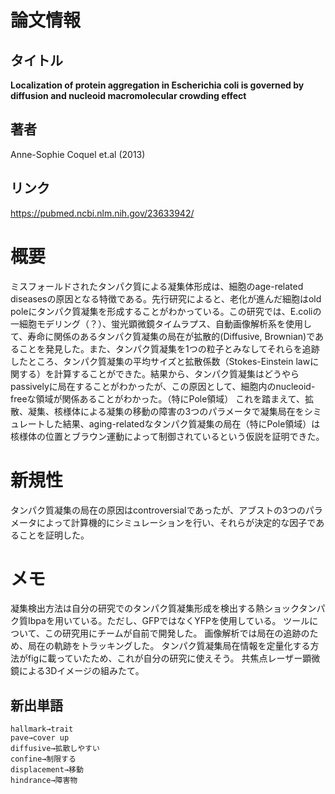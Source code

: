 # 論文情報
## タイトル
**Localization of protein aggregation in Escherichia coli is governed by diffusion and nucleoid macromolecular crowding effect**
## 著者
Anne-Sophie Coquel et.al (2013)
## リンク
https://pubmed.ncbi.nlm.nih.gov/23633942/

# 概要
ミスフォールドされたタンパク質による凝集体形成は、細胞のage-related diseasesの原因となる特徴である。先行研究によると、老化が進んだ細胞はold poleにタンパク質凝集を形成することがわかっている。この研究では、E.coliの一細胞モデリング（？）、蛍光顕微鏡タイムラプス、自動画像解析系を使用して、寿命に関係のあるタンパク質凝集の局在が拡散的(Diffusive, Brownian)であることを発見した。また、タンパク質凝集を1つの粒子とみなしてそれらを追跡したところ、タンパク質凝集の平均サイズと拡散係数（Stokes-Einstein lawに関する）を計算することができた。結果から、タンパク質凝集はどうやらpassivelyに局在することがわかったが、この原因として、細胞内のnucleoid-freeな領域が関係あることがわかった。（特にPole領域）
これを踏まえて、拡散、凝集、核様体による凝集の移動の障害の3つのパラメータで凝集局在をシミュレートした結果、aging-relatedなタンパク質凝集の局在（特にPole領域）は核様体の位置とブラウン運動によって制御されているという仮説を証明できた。

# 新規性
タンパク質凝集の局在の原因はcontroversialであったが、アブストの3つのパラメータによって計算機的にシミュレーションを行い、それらが決定的な因子であることを証明した。

# メモ
凝集検出方法は自分の研究でのタンパク質凝集形成を検出する熱ショックタンパク質Ibpaを用いている。ただし、GFPではなくYFPを使用している。
ツールについて、この研究用にチームが自前で開発した。
画像解析では局在の追跡のため、局在の軌跡をトラッキングした。
タンパク質凝集局在情報を定量化する方法がfigに載っていたため、これが自分の研究に使えそう。
共焦点レーザー顕微鏡による3Dイメージの組みたて。

## 新出単語
```
hallmark→trait
pave→cover up
diffusive→拡散しやすい
confine→制限する
displacement→移動
hindrance→障害物
```
